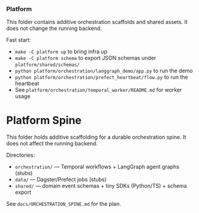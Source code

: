 ### Platform

This folder contains additive orchestration scaffolds and shared assets. It does not change the running backend.

Fast start:
- `make -C platform up` to bring infra up
- `make -C platform schema` to export JSON schemas under `platform/shared/schemas/`
- `python platform/orchestration/langgraph_demo/app.py` to run the demo
- `python platform/orchestration/prefect_heartbeat/flow.py` to run the heartbeat
- See `platform/orchestration/temporal_worker/README.md` for worker usage
# Platform Spine

This folder holds additive scaffolding for a durable orchestration spine. It does not affect the running backend.

Directories:

- `orchestration/` — Temporal workflows + LangGraph agent graphs (stubs)
- `data/` — Dagster/Prefect jobs (stubs)
- `shared/` — domain event schemas + tiny SDKs (Python/TS) + schema export

See `docs/ORCHESTRATION_SPINE.md` for the plan.
